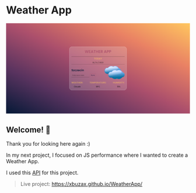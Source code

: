 # Weather App

![Design Weather App](./design/WeatherApp.png)

## Welcome! 👋

Thank you for looking here again :)

In my next project, I focused on JS performance where I wanted to create a Weather App.

I used this [API](https://openweathermap.org/current#geocoding) for this project.

> Live project: https://xbuzax.github.io/WeatherApp/
